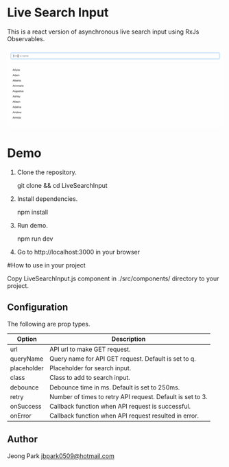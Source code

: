 # Live Search Input
This is a react version of asynchronous live search input using RxJs Observables.

![alt tag](https://raw.githubusercontent.com/jbpark0509/LiveSearchInput/master/static/LiveSearchInput.gif)

# Demo

1. Clone the repository.

	git clone <repo> && cd LiveSearchInput

2. Install dependencies.

	npm install

3. Run demo.

	npm run dev

4. Go to http://localhost:3000 in your browser

#How to use in your project

Copy LiveSearchInput.js component in ./src/components/ directory to your project.

## Configuration

The following are prop types.

Option | Description
------ | -----------
url | API url to make GET request. 
queryName | Query name for API GET request. Default is set to q.
placeholder | Placeholder for search input. 
class | Class to add to search input. 
debounce | Debounce time in ms. Default is set to 250ms. 
retry | Number of times to retry API request. Default is set to 3. 
onSuccess | Callback function when API request is successful.
onError | Callback function when API request resulted in error.

## Author
Jeong Park <jbpark0509@hotmail.com>